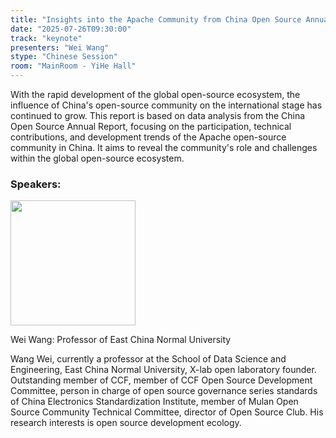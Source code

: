 ```yaml
---
title: "Insights into the Apache Community from China Open Source Annual Report"
date: "2025-07-26T09:30:00"
track: "keynote"
presenters: "Wei Wang"
stype: "Chinese Session"
room: "MainRoom - YiHe Hall"
---
```


With the rapid development of the global open-source ecosystem, the influence of China's open-source community on the international stage has continued to grow. This report is based on data analysis from the China Open Source Annual Report, focusing on the participation, technical contributions, and development trends of the Apache open-source community in China. It aims to reveal the community's role and challenges within the global open-source ecosystem.

### Speakers:


<img src="https://sessionize.com/image/c9d3-400o400o1-ppTduZcHdbdZoE2Ns9x5h7.jpg" width="200" /><br/>

Wei Wang: Professor of East China Normal University

Wang Wei, currently a professor at the School of Data Science and Engineering, East China Normal University, X-lab open laboratory founder. Outstanding member of CCF, member of CCF Open Source Development Committee, person in charge of open source governance series standards of China Electronics Standardization Institute, member of Mulan Open Source Community Technical Committee, director of Open Source Club. His research interests is open source development ecology.